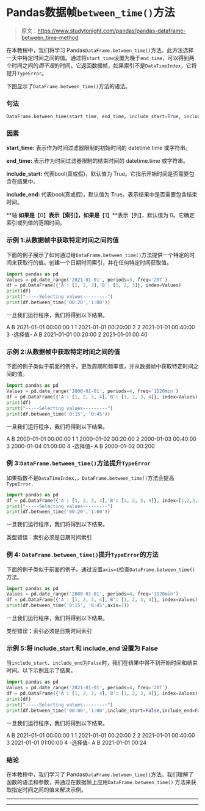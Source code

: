 # Pandas数据帧`between_time()`方法

> 原文：<https://www.studytonight.com/pandas/pandas-dataframe-between_time-method>

在本教程中，我们将学习 Pandas`DataFrame.between_time()`方法。此方法选择一天中特定时间之间的值。通过将`start_time`设置为晚于`end_time`，可以得到两个时间之间的*而不是*的时间。它返回数据帧，如果索引不是`DataTimeIndex`，它将提升`TypeError`。

下图显示了`DataFrame.between_time()`方法的语法。

### 句法

```py
DataFrame.between_time(start_time, end_time, include_start=True, include_end=True, axis=None)
```

### 因素

**start_time:** 表示作为时间过滤器限制的初始时间的 datetime.time 或字符串。

**end_time:** 表示作为时间过滤器限制的结束时间的 datetime.time 或字符串。

**include_start:** 代表bool(真或假)，默认值为 True。它指示开始时间是否需要包含在结果中。

**include_end:** 代表bool(真或假)，默认值为 True。表示结果中是否需要包含结束时间。

**轴:**如果是**【0】**表示【索引】，如果是**【1】**表示【列】，默认值为 0。它确定索引或列值的范围时间。

### 示例 1:从数据帧中获取特定时间之间的值

下面的例子展示了如何通过给`DataFrame.between_time()`方法提供一个特定的时间来获取行的值。创建一个日期时间索引，并在任何特定时间获取值。

```py
import pandas as pd
Values = pd.date_range('2021-01-01', periods=3, freq='20T')
df = pd.DataFrame({'A': [1, 2, 3],'B': [1, 2, 3]}, index=Values)
print(df)
print("-----Selecting values---------")
print(df.between_time('00:20','1:00'))
```

一旦我们运行程序，我们将得到以下结果。

A B
2021-01-01 00:00:00 1 1
2021-01-01 00:20:00 2 2
2021-01-01 00:40:00 3
-选择值-
A B
2021-01-01 00:20:00 2
2021-01-01 00:40

### 示例 2:从数据帧中获取特定时间之间的值

下面的例子类似于前面的例子。更改周期和频率值，并从数据帧中获取特定时间之间的值。

```py
import pandas as pd
Values = pd.date_range('2000-01-01', periods=4, freq='1D20min')
df = pd.DataFrame({'A': [1, 2, 3, 4],'B': [1, 2, 3, 4]}, index=Values)
print(df)
print("-----Selecting values---------")
print(df.between_time('0:15', '0:45'))
```

一旦我们运行程序，我们将得到以下结果。

A B
2000-01-01 00:00:00 1 1
2000-01-02 00:20:00 2
2000-01-03 00:40:00 3
2000-01-04 01:00:00 4
-选择值-
A B
2000-01-02 00:200

### 例 3:`DataFrame.between_time()`方法提升`TypeError`

如果指数不是`DataTimeIndex,`，`DataFrame.between_time()`方法会提高`TypeError.`

```py
import pandas as pd
df = pd.DataFrame({'A': [1, 2, 3, 4],'B': [1, 2, 3, 4]}, index=[1,2,3,4])
print("-----Selecting values---------")
print(df.between_time('00:20','1:00'))
```

一旦我们运行程序，我们将得到以下结果。

类型错误：索引必须是日期时间索引

### 例 4: `DataFrame.between_time()`提升`TypeError`的方法

下面的例子类似于前面的例子。通过设置`axis=1`检查`DataFrame.between_time()`方法。

```py
import pandas as pd
Values = pd.date_range('2000-01-01', periods=4, freq='1D20min')
df = pd.DataFrame({'A': [1, 2, 3, 4],'B': [1, 2, 3, 4]}, index=Values)
print(df.between_time('0:15', '0:45',axis=1))
```

一旦我们运行程序，我们将得到以下结果。

类型错误：索引必须是日期时间索引

### 示例 5:将 include_start 和 include_end 设置为 False

当`include_start`、`include_end`为`False`时，我们在结果中得不到开始时间和结束时间。以下示例显示了结果。

```py
import pandas as pd
Values = pd.date_range('2021-01-01', periods=4, freq='20T')
df = pd.DataFrame({'A': [1, 2, 3, 4],'B': [1, 2, 3, 4]}, index=Values)
print(df)
print("-----Selecting values---------")
print(df.between_time('00:00','1:00',include_start=False,include_end=False))
```

一旦我们运行程序，我们将得到以下结果。

A B
2021-01-01 00:00:00 1 1
2021-01-01 00:20:00 2 2
2021-01-01 00:40:00 3
2021-01-01 01:00:00 4
-选择值-
A B
2021-01-01 00:24

### 结论

在本教程中，我们学习了 Pandas`DataFrame.between_time()`方法。我们理解了函数的语法和参数，并通过在数据帧上应用`DataFrame.between_time()` 方法来获取指定时间之间的值来解决示例。

* * *

* * *